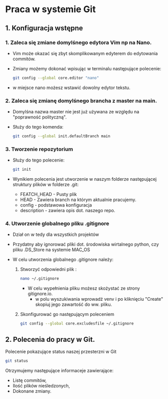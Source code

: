 # Praca w systemie Git

## 1. Konfiguracja wstępne 

### 1. Zaleca się zmiane domylśnego edytora Vim np na Nano.

- Vim może okazać się zbyt skomplikowanym edyterem do edytowania commitów.
- Zmiany możemy dokonać wpisując w terminalu następujące polecenie:

    ```zsh
    git config --global core.editor "nano"
    ```
- w miejsce nano możesz wstawić dowolny edytor tekstu.

### 2. Zaleca się zmianę domylśnego brancha z master na main.

- Domylśna nazwa master nie jest już używana ze względu na "poprawność polityczną".
- Służy do tego komenda:

    ```zsh
    git config --global init.defaultBranch main
    ```

### 3. Tworzenie repozytorium

- Służy do tego polecenie:

    ```zsh
    git init
    ```
- Wynikiem polecenia jest utworzenie w naszym folderze następującej struktury plików w folderze .git:

    - FEATCH_HEAD - Pusty plik
    - HEAD - Zawiera branch na którym aktualnie pracujemy.
    - config - podstawowa konfiguracja
    - description - zawiera opis dot. naszego repo.

### 4. Utworzenie globalnego pliku .gitignore

- Dział on w tedy dla wszystkich projektów
- Przydatny aby ignorować pliki dot. środowiska wirtalnego python, czy pliku .DS_Store na systemie MAC_OS

- W celu utworzenia globalnego .gitignore należy:
    1. Stworzyć odpowiedni plik :

         ```zsh
        nano ~/.gitignore
        ```
        
        - W celu wypełnienia pliku możesz skożystać ze strony gitignore.io.
            - w polu wyszukiwania wprowadź venv i po kliknięciu "Create" skopiuj jego zawartość do ww. pliku.

    2. Skonfigurować go następującym poleceniem
        ```zsh
        git config --global core.excludesfile ~/.gitignore
        ```

 ## 2. Polecenia do pracy w Git.
 
 Polecenie pokazujące status naszej przesterzni w Git

 ```zsh
 git status
 ```

Otrzymujemy następujące informaceje zawierające:
 - Listę commitów,
 - Ilość plików nieśledzonych,
 - Dokonane zmiany.